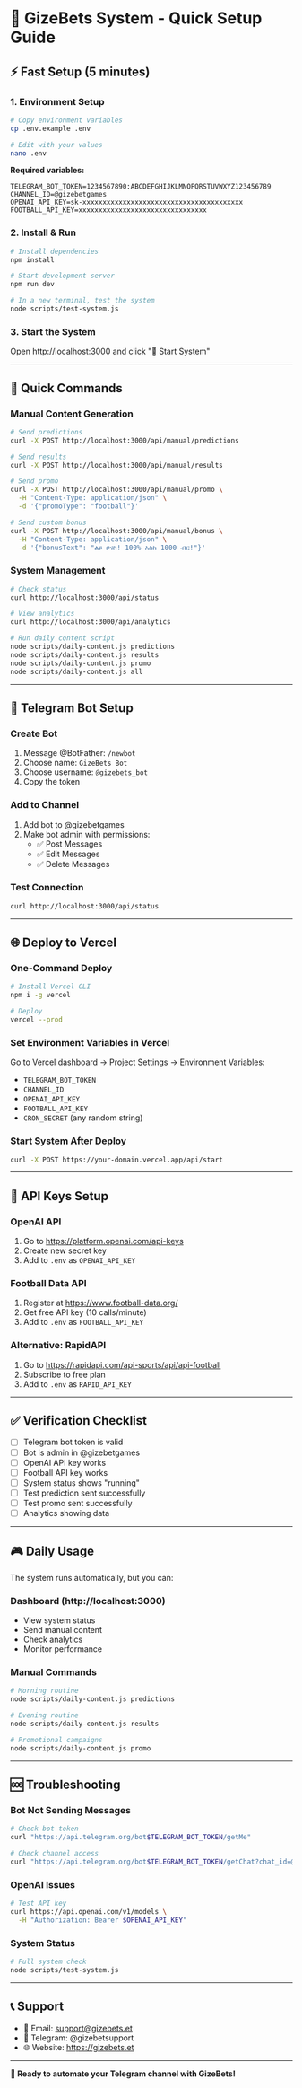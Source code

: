 # 🚀 GizeBets System - Quick Setup Guide

## ⚡ Fast Setup (5 minutes)

### 1. Environment Setup
```bash
# Copy environment variables
cp .env.example .env

# Edit with your values
nano .env
```

**Required variables:**
```env
TELEGRAM_BOT_TOKEN=1234567890:ABCDEFGHIJKLMNOPQRSTUVWXYZ123456789
CHANNEL_ID=@gizebetgames
OPENAI_API_KEY=sk-xxxxxxxxxxxxxxxxxxxxxxxxxxxxxxxxxxxxxxxx
FOOTBALL_API_KEY=xxxxxxxxxxxxxxxxxxxxxxxxxxxxxxxx
```

### 2. Install & Run
```bash
# Install dependencies
npm install

# Start development server
npm run dev

# In a new terminal, test the system
node scripts/test-system.js
```

### 3. Start the System
Open http://localhost:3000 and click "🚀 Start System"

---

## 🎯 Quick Commands

### Manual Content Generation
```bash
# Send predictions
curl -X POST http://localhost:3000/api/manual/predictions

# Send results
curl -X POST http://localhost:3000/api/manual/results

# Send promo
curl -X POST http://localhost:3000/api/manual/promo \
  -H "Content-Type: application/json" \
  -d '{"promoType": "football"}'

# Send custom bonus
curl -X POST http://localhost:3000/api/manual/bonus \
  -H "Content-Type: application/json" \
  -d '{"bonusText": "ልዩ ቦናስ! 100% እስከ 1000 ብር!"}'
```

### System Management
```bash
# Check status
curl http://localhost:3000/api/status

# View analytics
curl http://localhost:3000/api/analytics

# Run daily content script
node scripts/daily-content.js predictions
node scripts/daily-content.js results
node scripts/daily-content.js promo
node scripts/daily-content.js all
```

---

## 📱 Telegram Bot Setup

### Create Bot
1. Message @BotFather: `/newbot`
2. Choose name: `GizeBets Bot`
3. Choose username: `@gizebets_bot`
4. Copy the token

### Add to Channel
1. Add bot to @gizebetgames
2. Make bot admin with permissions:
   - ✅ Post Messages
   - ✅ Edit Messages  
   - ✅ Delete Messages

### Test Connection
```bash
curl http://localhost:3000/api/status
```

---

## 🌐 Deploy to Vercel

### One-Command Deploy
```bash
# Install Vercel CLI
npm i -g vercel

# Deploy
vercel --prod
```

### Set Environment Variables in Vercel
Go to Vercel dashboard → Project Settings → Environment Variables:
- `TELEGRAM_BOT_TOKEN`
- `CHANNEL_ID` 
- `OPENAI_API_KEY`
- `FOOTBALL_API_KEY`
- `CRON_SECRET` (any random string)

### Start System After Deploy
```bash
curl -X POST https://your-domain.vercel.app/api/start
```

---

## 🔧 API Keys Setup

### OpenAI API
1. Go to https://platform.openai.com/api-keys
2. Create new secret key
3. Add to `.env` as `OPENAI_API_KEY`

### Football Data API
1. Register at https://www.football-data.org/
2. Get free API key (10 calls/minute)
3. Add to `.env` as `FOOTBALL_API_KEY`

### Alternative: RapidAPI
1. Go to https://rapidapi.com/api-sports/api/api-football
2. Subscribe to free plan
3. Add to `.env` as `RAPID_API_KEY`

---

## ✅ Verification Checklist

- [ ] Telegram bot token is valid
- [ ] Bot is admin in @gizebetgames
- [ ] OpenAI API key works
- [ ] Football API key works
- [ ] System status shows "running"
- [ ] Test prediction sent successfully
- [ ] Test promo sent successfully
- [ ] Analytics showing data

---

## 🎮 Daily Usage

The system runs automatically, but you can:

### Dashboard (http://localhost:3000)
- View system status
- Send manual content
- Check analytics
- Monitor performance

### Manual Commands
```bash
# Morning routine
node scripts/daily-content.js predictions

# Evening routine  
node scripts/daily-content.js results

# Promotional campaigns
node scripts/daily-content.js promo
```

---

## 🆘 Troubleshooting

### Bot Not Sending Messages
```bash
# Check bot token
curl "https://api.telegram.org/bot$TELEGRAM_BOT_TOKEN/getMe"

# Check channel access
curl "https://api.telegram.org/bot$TELEGRAM_BOT_TOKEN/getChat?chat_id=@gizebetgames"
```

### OpenAI Issues
```bash
# Test API key
curl https://api.openai.com/v1/models \
  -H "Authorization: Bearer $OPENAI_API_KEY"
```

### System Status
```bash
# Full system check
node scripts/test-system.js
```

---

## 📞 Support

- 📧 Email: support@gizebets.et
- 💬 Telegram: @gizebetsupport
- 🌐 Website: https://gizebets.et

---

**🎯 Ready to automate your Telegram channel with GizeBets!**